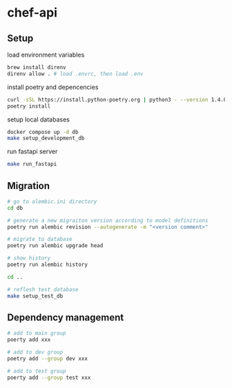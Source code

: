 # chef-api
## Setup
load environment variables
```sh
brew install direnv
direnv allow . # load .envrc, then load .env
```

install poetry and depencencies
```sh
curl -sSL https://install.python-poetry.org | python3 - --version 1.4.0
poetry install
```

setup local databases
```sh
docker compose up -d db
make setup_development_db
```

run fastapi server
```sh
make run_fastapi
```


## Migration
```sh
# go to alembic.ini directory
cd db

# generate a new migraiton version according to model definitions
poetry run alembic revision --autogenerate -m "<version comment>"

# migrate to database
poetry run alembic upgrade head

# show history
poetry run alembic history

cd ..

# reflesh test database
make setup_test_db
```

## Dependency management
```sh
# add to main group
poerty add xxx

# add to dev group
poetry add --group dev xxx

# add to test group
poerty add --group test xxx
```
